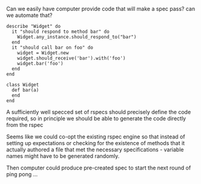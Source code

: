 Can we easily have computer provide code that will make a spec pass? can we automate that?

    describe "Widget" do
      it "should respond to method bar" do
        Widget.any_instance.should_respond_to("bar") 
      end
      it "should call bar on foo" do
        widget = Widget.new
        widget.should_receive('bar').with('foo') 
        widget.bar('foo')
      end
    end
    
    class Widget
      def bar(a)
      end 
    end

A sufficiently well specced set of rspecs should precisely define the code required, so in principle we should be able to generate the code directly from the rspec

Seems like we could co-opt the existing rspec engine so that instead of setting up expectations or checking for the existence of methods that it actually authored a file that met the necessary specifications - variable names might have to be generated randomly.

Then computer could produce pre-created spec to start the next round of ping pong ...
